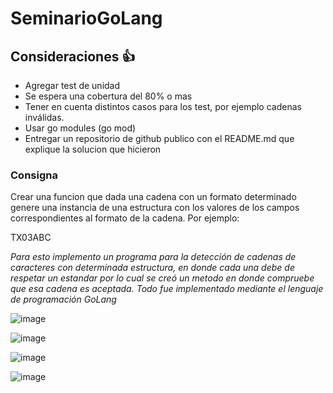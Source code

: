 # SeminarioGoLang

## Consideraciones 👍
- Agregar test de unidad
- Se espera una cobertura del 80% o mas
- Tener en cuenta distintos casos para los test, por ejemplo cadenas inválidas.
- Usar go modules (go mod)
- Entregar un repositorio de github publico con el README.md que explique la solucion que hicieron
### Consigna

Crear una funcion que dada una cadena con un formato determinado genere una instancia de una estructura con los valores de los campos correspondientes al formato de la cadena. Por ejemplo:

TX03ABC

*Para esto implemento un programa para la detección de cadenas de caracteres con determinada estructura, en donde cada una debe de respetar un estandar por lo cual se creó un metodo en donde compruebe que esa cadena es aceptada. Todo fue implementado mediante el lenguaje de programación GoLang*

![image](https://user-images.githubusercontent.com/39970358/133549827-6eb8642a-9fd5-4165-ba58-b4fff63c045d.png)

 


![image](https://user-images.githubusercontent.com/39970358/133549779-a08a0150-87ec-4beb-b7d7-89d09f212dd6.png)


![image](https://user-images.githubusercontent.com/39970358/133551987-94da43ec-b383-427b-b8a7-8ef1542bf665.png)


![image](https://user-images.githubusercontent.com/39970358/133551602-9dd4358b-8ade-404b-ac83-12a28499d66b.png)

